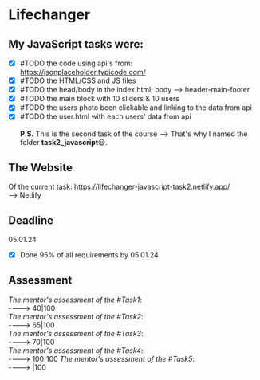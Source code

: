 # Lifechanger

## My JavaScript tasks were:
- [x] #TODO the code using api's from: https://jsonplaceholder.typicode.com/<br>
- [x] #TODO the HTML/CSS and JS files<br>
- [x] #TODO the head/body in the index.html; body --> header-main-footer <br>
- [x] #TODO the main block with 10 sliders & 10 users <br>
- [x] #TODO the users photo been clickable and linking to the data from api<br>
- [x] #TODO the user.html with each users' data from api<br><br>
**P.S.** This is the second task of the course 
--> That's why I named the folder **task2_javascript**😃.

## The Website
Of the current task:
https://lifechanger-javascript-task2.netlify.app/
<br />
--> Netlify

## Deadline
05.01.24 <br />

- [x] Done 95% of all requirements by 05.01.24
## Assessment
_The mentor's assessment of the #Task1_: <br>
----> 40|100 <br>
_The mentor's assessment of the #Task2_: <br>
----> 65|100 <br>
_The mentor's assessment of the #Task3_: <br>
----> 70|100 <br>
_The mentor's assessment of the #Task4_: <br>
----> 100|100
_The mentor's assessment of the #Task5_: <br>
----> |100